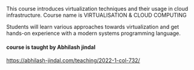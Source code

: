 This course introduces virtualization techniques and their usage in cloud infrastructure. Course name is VIRTUALISATION & CLOUD COMPUTING

Students will learn various approaches towards virtualization and get hands-on experience with a modern systems programming language.

#### course is taught by Abhilash jindal
https://abhilash-jindal.com/teaching/2022-1-col-732/

